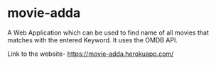 # movie-adda
A Web Application which can be used to find name of all movies
that matches with the entered Keyword. It uses the OMDB API.

Link to the website- https://movie-adda.herokuapp.com/
